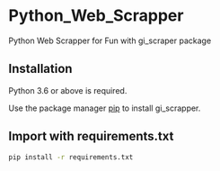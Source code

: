 # Python_Web_Scrapper
Python Web Scrapper for Fun with gi_scraper package

## Installation
Python 3.6 or above is required.

Use the package manager [pip](https://pip.pypa.io/en/stable/) to install gi_scrapper.

## Import with requirements.txt
```bash
pip install -r requirements.txt
```
